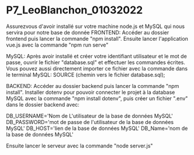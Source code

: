 # P7_LeoBlanchon_01032022

Assurezvous d'avoir installé sur votre machine node.js et MySQL qui nous servira pour notre base de donnée
FRONTEND:
Accéder au dossier frontend puis lancer la commande "npm install". Ensuite lancer l'application vue.js avec la commande "npm run serve"

MySQL:
Après avoir installé et créer votre identifiant utilisateur et le mot de passe, ouvrir le fichier "database.sql" et effectuer les commandes écrites.
Vous pouvez aussi directement importer ce fichier avec la commande dans le terminal MySQL:
SOURCE (chemin vers le fichier database.sql);
 
BACKEND:
Accéder au dossier backend puis lancer la commande "npm install". 
Installer dotenv pour pouvoir connecter le projet à la database MySQL avec la commande "npm install dotenv", puis créer un fichier ".env" dans le dossier backend avec:

DB_USERNAME='Nom de L'utilisateur de la base de données MySQL' 
DB_PASSWORD='mot de passe de l'utilisateur de la base de données MySQL' 
DB_HOST='lien de la base de données MySQL' 
DB_Name='nom de la base de données MySQL'

Ensuite lancer le serveur avec la commande "node server.js"



